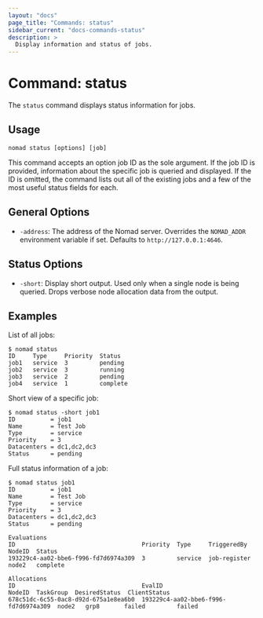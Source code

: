 ```yaml
---
layout: "docs"
page_title: "Commands: status"
sidebar_current: "docs-commands-status"
description: >
  Display information and status of jobs.
---
```


# Command: status

The `status` command displays status information for jobs.

## Usage

```
nomad status [options] [job]
```

This command accepts an option job ID as the sole argument. If the job ID is
provided, information about the specific job is queried and displayed. If the ID
is omitted, the command lists out all of the existing jobs and a few of the most
useful status fields for each.

## General Options

* `-address`: The address of the Nomad server. Overrides the `NOMAD_ADDR`
  environment variable if set. Defaults to `http://127.0.0.1:4646`.

## Status Options

* `-short`: Display short output. Used only when a single node is being queried.
  Drops verbose node allocation data from the output.

## Examples

List of all jobs:

```
$ nomad status
ID     Type     Priority  Status
job1   service  3         pending
job2   service  3         running
job3   service  2         pending
job4   service  1         complete
```

Short view of a specific job:

```
$ nomad status -short job1
ID          = job1
Name        = Test Job
Type        = service
Priority    = 3
Datacenters = dc1,dc2,dc3
Status      = pending
```

Full status information of a job:

```
$ nomad status job1
ID          = job1
Name        = Test Job
Type        = service
Priority    = 3
Datacenters = dc1,dc2,dc3
Status      = pending

Evaluations
ID                                    Priority  Type     TriggeredBy   NodeID  Status
193229c4-aa02-bbe6-f996-fd7d6974a309  3         service  job-register  node2   complete

Allocations
ID                                    EvalID                                NodeID  TaskGroup  DesiredStatus  ClientStatus
678c51dc-6c55-0ac8-d92d-675a1e8ea6b0  193229c4-aa02-bbe6-f996-fd7d6974a309  node2   grp8       failed         failed
```
